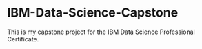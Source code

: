 # IBM-Data-Science-Capstone

This is my capstone project for the IBM Data Science Professional Certificate.

